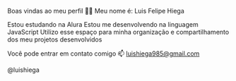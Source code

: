 Boas vindas ao meu perfil 💙💙
Meu nome é: Luis Felipe Hiega

Estou estudando na Alura
Estou me desenvolvendo na linguagem JavaScript
Utilizo esse espaço para minha organização e compartilhamento dos meu projetos desenvolvidos

Você pode entrar em contato comigo 📫
luishiega985@gmail.com

@luishiega
